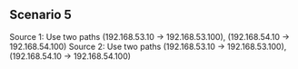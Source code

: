 ## Scenario 5

 Source 1: Use two paths (192.168.53.10 -> 192.168.53.100), (192.168.54.10 -> 192.168.54.100)
 Source 2: Use two paths (192.168.53.10 -> 192.168.53.100), (192.168.54.10 -> 192.168.54.100)

